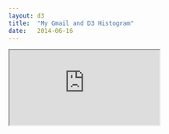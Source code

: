 ```yaml
---
layout: d3
title:  "My Gmail and D3 Histogram"
date:   2014-06-16
---
```

<iframe src="http://gist.githubusercontent.com/kencrocken/5db5021ff08118e0f4c9/raw/9a298bd625ae2968ebf0d52c5796c26ca11f44dd/d3_histogram.html" marginwidth="0" marginheight="0" scrolling="no"></iframe>
<!-- <script src="http://d3js.org/d3.v3.min.js"></script>
<h5>Ok, so this whole thing needs to get cleaned up -- I know, I know.</h5>
<script>

var margin = {top: 20, right: 20, bottom: 250, left: 85},
    width = 960 - margin.left - margin.right,
    height = 700 - margin.top - margin.bottom;

var x = d3.scale.ordinal()
    .rangeRoundBands([0, width], .1);

var y = d3.scale.linear()
    .range([height, 0]);

var color = d3.scale.linear()
    .domain([0,35,50,100,200])
    .range(["black","maroon","darkred","firebrick","red"])
    .interpolate(d3.interpolateLab);

var xAxis = d3.svg.axis()
    .scale(x)
    .orient("bottom");

var yAxis = d3.svg.axis()
    .scale(y)
    .orient("left")
    .ticks(10);

var svg = d3.select("body").append("svg")
    .attr("width", width + margin.left + margin.right)
    .attr("height", height + margin.top + margin.bottom)
  .append("g")
    .attr("transform", "translate(" + margin.left + "," + margin.top + ")");

d3.csv("http://kencrocken.github.io/data/senders.csv", type, function(error, data) {
  x.domain(data.map(function(d) { return d.senders; }));
  y.domain([0, d3.max(data, function(d) { return d.Freq; })]);

  svg.append("g")
      .attr("class", "x axis")
      .attr("transform", "translate(0," + height + ")")
      .call(xAxis)
      .selectAll("text")  
          .style("text-anchor", "end")
          .attr("dx", "-.8em")
          .attr("dy", ".15em")
          .attr("transform", function(d) {
              return "rotate(-90)" 
              });

  svg.append("g")
      .attr("class", "y axis")
      .call(yAxis)
    .append("text")
      .attr("transform", "rotate(-90)")
      .attr("y", 6)
      .attr("dy", ".71em")
      .style("text-anchor", "end")
      .text("Frequency");

  svg.selectAll(".bar")
      .data(data)
    .enter().append("rect")
      .attr("class", "bar")
      .attr("x", function(d) { return x(d.senders); })
      .attr("width", x.rangeBand())
      .attr("y", function(d) { return y(d.Freq); })
      .attr("height", function(d) { return height - y(d.Freq); })
      // .style("fill", function(d) { return "rgb(0, 0, " + (d.Freq) + ")"; });
      .style("fill", function(d) { return color(d.Freq); });

});

function type(d) {
  d.Freq = +d.Freq;
  return d;
}

</script> -->